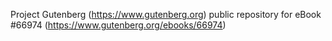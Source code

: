 Project Gutenberg (https://www.gutenberg.org) public repository for eBook #66974 (https://www.gutenberg.org/ebooks/66974)
